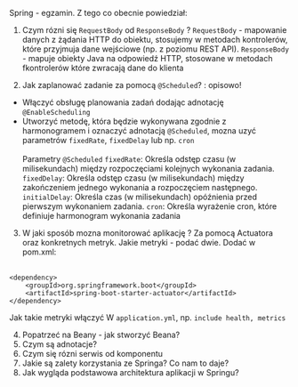Spring - egzamin. Z tego co obecnie powiedział: 
1. Czym rózni się `RequestBody` od `ResponseBody` ? 
`RequestBody` - mapowanie danych z żądania HTTP do obiektu, stosujemy w metodach kontrolerów, które przyjmuja dane wejściowe (np. z poziomu REST API). 
`ResponseBody` - mapuje obiekty Java na odpowiedź HTTP, stosowane w metodach fkontrolerów które zwracają dane do klienta


2. Jak zaplanować zadanie za pomocą `@Scheduled`? : opisowo!
- Włączyć obsługę planowania zadań dodając adnotację `@EnableScheduling`
- Utworzyć metodę, która będzie wykonywana zgodnie z harmonogramem i oznaczyć adnotacją `@Scheduled`, mozna uzyć parametrów `fixedRate`, `fixedDelay` lub np. `cron`
<br> <br> Parametry `@Scheduled`
`fixedRate`: Określa odstęp czasu (w milisekundach) między rozpoczęciami kolejnych wykonania zadania.
`fixedDelay`: Określa odstęp czasu (w milisekundach) między zakończeniem jednego wykonania a rozpoczęciem następnego.
`initialDelay`: Określa czas (w milisekundach) opóźnienia przed pierwszym wykonaniem zadania.
`cron`: Określa wyrażenie cron, które definiuje harmonogram wykonania zadania

3. W jaki sposób mozna monitorować aplikację ?
Za pomocą Actuatora oraz konkretnych metryk. Jakie metryki - podać dwie.
Dodać w pom.xml:  <br> <br>
```
<dependency>
    <groupId>org.springframework.boot</groupId>
    <artifactId>spring-boot-starter-actuator</artifactId>
</dependency>
```
Jak takie metryki włączyć W `application.yml`, np. `include health, metrics` 

4. Popatrzeć na Beany - jak stworzyć Beana? 
5. Czym są adnotacje? 
6. Czym się rózni serwis od komponentu
7. Jakie są zalety korzystania ze Springa? Co nam to daje? 
8. Jak wygląda podstawowa architektura aplikacji w Springu? 
